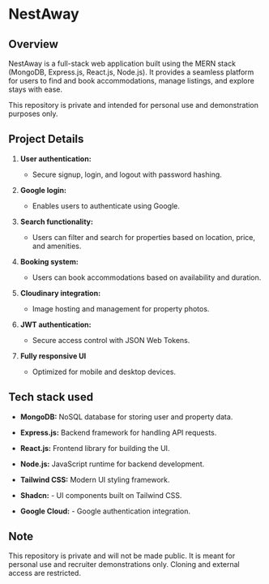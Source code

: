 # NestAway

## Overview

NestAway is a full-stack web application built using the MERN stack (MongoDB, Express.js, React.js, Node.js). It provides a seamless platform for users to find and book accommodations, manage listings, and explore stays with ease.

This repository is private and intended for personal use and demonstration purposes only.

## Project Details

1. **User authentication:**

   - Secure signup, login, and logout with password hashing.


2. **Google login:**

   - Enables users to authenticate using Google.


3. **Search functionality:**

   - Users can filter and search for properties based on location, price, and amenities.


4. **Booking system:**

   - Users can book accommodations based on availability and duration.
   
5. **Cloudinary integration:**

   - Image hosting and management for property photos.
   
6. **JWT authentication:**

   - Secure access control with JSON Web Tokens.
   
7. **Fully responsive UI**

   - Optimized for mobile and desktop devices.

## Tech stack used

- **MongoDB:**  NoSQL database for storing user and property data.

- **Express.js:**  Backend framework for handling API requests.

- **React.js:** Frontend library for building the UI.

- **Node.js:** JavaScript runtime for backend development.

- **Tailwind CSS:** Modern UI styling framework.

- **Shadcn:** - UI components built on Tailwind CSS.

- **Google Cloud:** - Google authentication integration.


## Note

This repository is private and will not be made public.
It is meant for personal use and recruiter demonstrations only.
Cloning and external access are restricted.